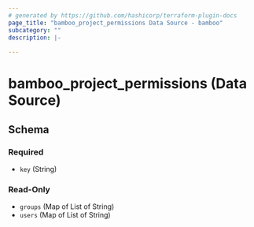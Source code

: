 ```yaml
---
# generated by https://github.com/hashicorp/terraform-plugin-docs
page_title: "bamboo_project_permissions Data Source - bamboo"
subcategory: ""
description: |-
  
---
```


# bamboo_project_permissions (Data Source)





<!-- schema generated by tfplugindocs -->
## Schema

### Required

- `key` (String)

### Read-Only

- `groups` (Map of List of String)
- `users` (Map of List of String)
